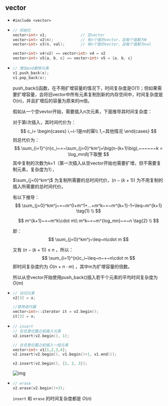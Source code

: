 ## vector

- `#include <vector>` 

- ```c++
  // 初始化
  vector<int> v1;				// 空vector
  vector<int> v2(n);			// 有n个值的vector，且每个值都为0
  vector<int> v3(n, val);		// 有n个值的vector，且每个值都为val
  
  vector<int> v4(v2) == vector<int> v4 = v2
  vector<int> v5{a, b, c} == vector<int> v5 = {a, b, c}
  ```

- ```c++
  // 增加and删除元素
  v1.push_back(x);
  v1.pop_back(x);
  ```

  push_back()函数，在不用扩增容量的情况下，时间复杂度是O(1)；但如果需要扩增容量，会将旧vector中所有元素复制到新的内存空间中，时间复杂度是O(n)，并且扩增后的容量为原来的m倍。

  假如从一个空vevtor开始，需要插入n次元素，下面推导其时间复杂度：

  对于第i次插入，其时间代价为：
  $$
  c_i=
  \begin{cases}
  i,~i-1是m的幂\\
  1,~其他情况
  \end{cases}
  $$
  则总代价为：
  $$
  \sum_{i=1}^{n}c_i~=~\sum_{j=0}^km^j+\big(n-(k+1)\big),~~~~~~k = \log_mn向下取整
  $$
  其中复制的次数为k+1（第一次插入从空vector开始也需要扩增，但不需要复制元素，复杂度为1），
  
  $\sum_{j=0}^km^j$ 为复制所需要的总时间代价，$\big(n-(k+1)\big)$ 为不用复制的插入所需要的总时间代价。
  
  有以下推导：
  $$
  \sum_{j=0}^km^j~=~m^0+m^1+...+m^k~=~m^{k+1}-1~\leq~m^{k+1}
  \tag{1}
  \\
  $$
  
  $$
  m^{k+1}~=~m^k\cdot m\\
  m^k~=~m^{log_mn}~=~n
  \tag{2}
  \\
  $$
  
  即：
  $$
  \sum_{j=0}^km^j~\leq~n\cdot m
  $$
  
  
  又有 $\big(n-(k+1)\big)~\leq~n$ ，所以：
  $$
  \sum_{i=1}^{n}c_i~\leq~n~+~n\cdot m
  $$
  即时间复杂度约为 $O(n~+~n\cdot m)$ ，其中m为扩增容量的倍数。
  
  所以从空vector开始使用push_back()插入若干个元素的平均时间复杂度为 $O(m)$ 
  
  

- ```c++
  // 访问元素
  v2[3] = x;
  
  //使用迭代器
  vector<int>::iterator it = v2.begin();
  it[3] = x;
  ```

- ```c++
  // insert
  // 在任意位置之前插入元素
  v2.insert(v2.begin(), 1);
  
  // 在任意位置之前插入一组元素
  vector<int> v1{1,2,3,4};
  v2.insert(v2.begin(), v1.begin()+1, v1.end());
  
  v2.insert(v2.begin(), {1, 2, 3});
  ```

  ![img](https://img-blog.csdnimg.cn/img_convert/d5c3f1c28583919e9686dce526d94866.png)

- ```c++
  // erase
  v2.erase(v2.begin()+3);
  ```

  `insert` 和 `erase` 的时间复杂度都是 $O(n)$